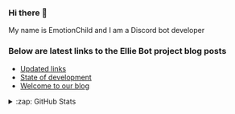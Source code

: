 ### Hi there 👋
My name is EmotionChild and I am a Discord bot developer

### Below are latest links to the Ellie Bot project blog posts

<!-- BLOG-POST-LIST:START -->
- [Updated links](https://blog.elliebot.net/updated-links)
- [State of development](https://blog.elliebot.net/state-of-development)
- [Welcome to our blog](https://blog.elliebot.net/welcome)
<!-- BLOG-POST-LIST:END -->

<details>
  <summary>:zap: GitHub Stats</summary>

  <img align="left" alt="EmotionChild's GitHub Stats" src="https://github-readme-stats.vercel.app/api?username=EmotionChild&theme=github_dark&show_icons=true" />

  <img align="left" alt="EmotionChild's Most Used Languages" src="https://github-readme-stats.vercel.app/api/top-langs/?username=EmotionChild&layout=compact">

</details>
